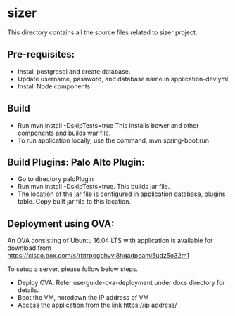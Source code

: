 # sizer
This directory contains all the source files related to sizer project.

## Pre-requisites:
- Install postgresql and create database.
- Update username, password, and database name in application-dev.yml
- Install Node components

## Build
- Run mvn install -DskipTests=true
    This installs bower and other components and builds war file.
- To run application locally, use the command,
    mvn spring-boot:run


## Build Plugins: Palo Alto Plugin:
- Go to directory paloPlugin
- Run mvn install -DskipTests=true. This builds jar file.
- The location of the jar file is configured in application database, plugins table. Copy built jar file to this location.


## Deployment using OVA:

An OVA consisting of Ubuntu 16.04 LTS with application is available for download from 
https://cisco.box.com/s/rbtrpogbhvvi8hqadpeami5udz5o32m1


To setup a server, please follow below steps.

- Deploy OVA. Refer userguide-ova-deployment under docs directory for details.
- Boot the VM, notedown the IP address of VM
- Access the application from the link https://ip address/

